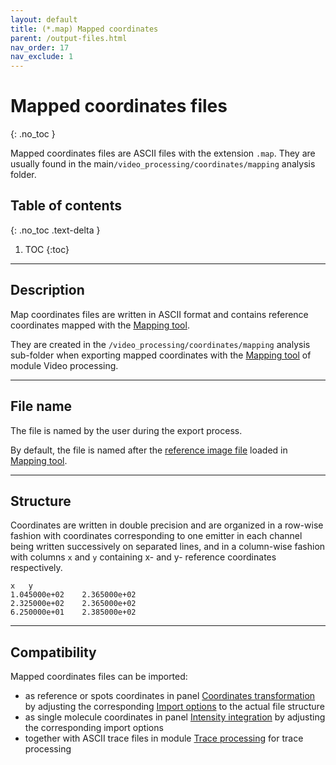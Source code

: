 ```yaml
---
layout: default
title: (*.map) Mapped coordinates
parent: /output-files.html
nav_order: 17
nav_exclude: 1
---
```



# Mapped coordinates files
{: .no_toc }

Mapped coordinates files are ASCII files with the extension `.map`. They are usually found in the main`/video_processing/coordinates/mapping` analysis folder.

## Table of contents
{: .no_toc .text-delta }

1. TOC
{:toc}


---

## Description

Map coordinates files are written in ASCII format and contains reference coordinates mapped with the 
[Mapping tool](../video-processing/functionalities/use-mapping-tool.html).

They are created in the `/video_processing/coordinates/mapping` analysis sub-folder when exporting mapped coordinates with the 
[Mapping tool](../video-processing/functionalities/use-mapping-tool.html) of module Video processing.


---

## File name

The file is named by the user during the export process.

By default, the file is named after the <u>reference image file</u> loaded in 
[Mapping tool](../video-processing/functionalities/use-mapping-tool.html).


---

## Structure

Coordinates are written in double precision and are organized in a row-wise fashion with coordinates corresponding to one emitter in each channel being written successively on separated lines, and in a column-wise fashion with columns `x` and `y` containing x- and y- reference coordinates respectively.

```
x	y
1.045000e+02	2.365000e+02
2.325000e+02	2.365000e+02
6.250000e+01	2.385000e+02
```


---

## Compatibility

Mapped coordinates files can be imported:
* as reference or spots coordinates in panel 
[Coordinates transformation](../video-processing/panels/panel-molecule-coordinates.html#coordinates-transformation) by adjusting the corresponding 
[Import options](../video-processing/functionalities/set-coordinates-import-options.html) to the actual file structure
* as single molecule coordinates in panel 
[Intensity integration](../video-processing/panels/panel-intensity-integration.html#input-coordinates) by adjusting the corresponding import options
* together with ASCII trace files in module 
[Trace processing](../transition-analysis/workflow.html#import-single-molecule-data) for trace processing

